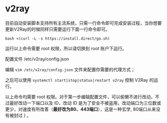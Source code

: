 # v2ray
目前自动安装脚本支持所有主流系统，只需一行命令即可完成安装过程，当你想要更新V2Ray的时候同样只需要运行下面一行命令即可。

`bash <(curl -L -s https://install.direct/go.sh)`

运行以上命令需要 root 权限，所以请切换到 root 账户下运行。

配置文件 /etc/v2ray/config.json

编辑 `vim /etc/v2ray/config.json` 文件来配置你需要的代理方式；

之后可以使用 `systemctl start|stop|status|restart v2ray` 控制 V2Ray 的运行。

以上命令均需要 root 权限。对于第一步编辑配置文件，可以偷懒不进行改动，不过最好改动一下端口以及 ID，改动 ID 是为了安全不被盗用，改动端口为三位数或更少，对速度有所改善（**最好改为80、443端口**），这是一种玄学, 80端口从来没有被封过 ) 。
